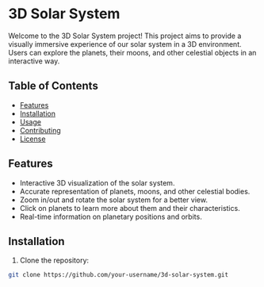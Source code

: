 # 3D Solar System

Welcome to the 3D Solar System project! This project aims to provide a visually immersive experience of our solar system in a 3D environment. Users can explore the planets, their moons, and other celestial objects in an interactive way.

## Table of Contents

- [Features](#features)
- [Installation](#installation)
- [Usage](#usage)
- [Contributing](#contributing)
- [License](#license)

## Features

- Interactive 3D visualization of the solar system.
- Accurate representation of planets, moons, and other celestial bodies.
- Zoom in/out and rotate the solar system for a better view.
- Click on planets to learn more about them and their characteristics.
- Real-time information on planetary positions and orbits.

## Installation

1. Clone the repository:

```bash
git clone https://github.com/your-username/3d-solar-system.git
